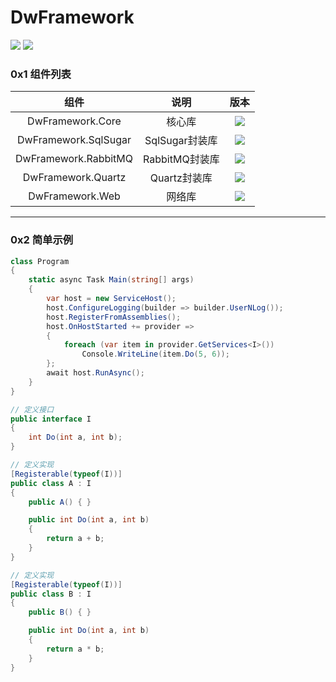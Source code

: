 # DwFramework
[![](https://img.shields.io/badge/%E6%9B%B4%E6%96%B0%E6%97%A5%E5%BF%97-v5.1.2-brightgreen)](https://github.com/BanCodeNet/DwFramework/blob/readme/ReleaseLog_v5.1.x.md)
![](https://github.com/DwGoingJiang/DwFramework/workflows/Ubuntu/badge.svg)
### 0x1 组件列表
|            组件             |     说明      |                             版本                             |
| :-------------------------: | :-----------: | :----------------------------------------------------------: |
|      DwFramework.Core       |   核心库    | [![](https://img.shields.io/badge/Nuget-5.1.2-brightgreen.svg)](https://www.nuget.org/packages/DwFramework.Core/) |
|    DwFramework.SqlSugar     |    SqlSugar封装库    | [![](https://img.shields.io/badge/Nuget-5.1.2-brightgreen.svg)](https://www.nuget.org/packages/DwFramework.SqlSugar/) |
|    DwFramework.RabbitMQ     | RabbitMQ封装库  | [![](https://img.shields.io/badge/Nuget-5.1.2-brightgreen.svg)](https://www.nuget.org/packages/DwFramework.RabbitMQ/) |
|       DwFramework.Quartz       |    Quartz封装库    | [![](https://img.shields.io/badge/Nuget-5.1.2-brightgreen.svg)](https://www.nuget.org/packages/DwFramework.Quartz/) |
|     DwFramework.Web      |  网络库   | [![](https://img.shields.io/badge/Nuget-5.1.2-brightgreen.svg)](https://www.nuget.org/packages/DwFramework.Web/) |
---
### 0x2 简单示例

```c#
class Program
{
    static async Task Main(string[] args)
    {
        var host = new ServiceHost();
        host.ConfigureLogging(builder => builder.UserNLog());
        host.RegisterFromAssemblies();
        host.OnHostStarted += provider =>
        {
            foreach (var item in provider.GetServices<I>())
                Console.WriteLine(item.Do(5, 6));
        };
        await host.RunAsync();
    }
}

// 定义接口
public interface I
{
    int Do(int a, int b);
}

// 定义实现
[Registerable(typeof(I))]
public class A : I
{
    public A() { }

    public int Do(int a, int b)
    {
        return a + b;
    }
}

// 定义实现
[Registerable(typeof(I))]
public class B : I
{
    public B() { }

    public int Do(int a, int b)
    {
        return a * b;
    }
}
```